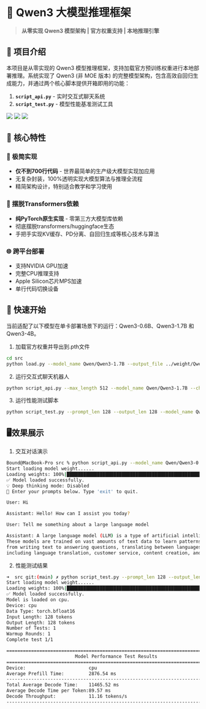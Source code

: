 # 🚀 Qwen3 大模型推理框架

> **从零实现 Qwen3 模型架构 | 官方权重支持 | 本地推理引擎**

## 📖 项目介绍

本项目是从零实现的 Qwen3 模型推理框架，支持加载官方预训练权重进行本地部署推理。系统实现了 Qwen3 (非 MOE 版本) 的完整模型架构，包含高效自回归生成能力，并通过两个核心脚本提供开箱即用的功能：

1. **`script_api.py`** - 实时交互式聊天系统
2. **`script_test.py`** - 模型性能基准测试工具

![](https://img.shields.io/badge/PyTorch-2.5+-orange)
![](https://img.shields.io/badge/Python-3.9+-blue)
![](https://img.shields.io/badge/License-Apache2.0-green)

## 🌟 核心特性
### 🧠 极简实现
- **仅不到700行代码** - 世界最简单的生产级大模型实现加应用
- 无复杂封装，100%透明实现大模型算法与推理全流程
- 精简架构设计，特别适合教学和学习使用

### 🚫 摆脱Transformers依赖
- **纯PyTorch原生实现** - 零第三方大模型库依赖
- 彻底摆脱transformers/huggingface生态
- 手把手实现KV缓存、PD分离、自回归生成等核心技术与算法

### 🌐 跨平台部署
- 支持NVIDIA GPU加速
- 完整CPU推理支持
- Apple Silicon芯片MPS加速
- 单行代码切换设备

## 🚀 快速开始

当前适配了以下模型在单卡部署场景下的运行：Qwen3-0.6B、Qwen3-1.7B 和 Qwen3-4B。

1. 加载官方权重并导出到.pth文件
```bash
cd src
python load.py --model_name Qwen/Qwen3-1.7B --output_file ../weight/Qwen3-1.7B_weights.pth
```

2. 运行交互式聊天机器人
```bash
python script_api.py --max_length 512 --model_name Qwen/Qwen3-1.7B --checkpoint ../weight/Qwen3-1.7B_weights.pth --device cuda
```

3. 运行性能测试脚本
```bash
python script_test.py --prompt_len 128 --output_len 128 --model_name Qwen/Qwen3-1.7B --checkpoint ../weight/Qwen3-1.7B_weights.pth --device cuda
```

## 🖥️效果展示
1. 交互对话演示
```bash
Bound@MacBook-Pro src % python script_api.py --model_name Qwen/Qwen3-0.6B --checkpoint ../weight/Qwen3-0.6B_weights.pth --max_length 512 --device "cpu"
Start loading model weight......
Loading weights: 100%|█████████████████████████████████████████████████████████████████████████████████████| 311/311 [00:00<00:00]
✅ Model loaded successfully.
💡 Deep thinking mode: Disabled
🔁 Enter your prompts below. Type 'exit' to quit.

User: Hi

Assistant: Hello! How can I assist you today?

User: Tell me something about a large language model

Assistant: A large language model (LLM) is a type of artificial intelligence model that can understand and generate human language.
These models are trained on vast amounts of text data to learn patterns and understand context. They can perform a wide range of tasks,
from writing text to answering questions, translating between languages,and even creating creative content. LLMs are used in various applications,
including language translation, customer service, content creation, and more.
```

2. 性能测试结果
```bash
➜  src git:(main) ✗ python script_test.py --prompt_len 128 --output_len 128 --model_name Qwen/Qwen3-1.7B --checkpoint ../weight/Qwen3-1.7B_weights.pth       
Start loading model weight......
Loading weights: 100%|█████████████████████████████████████████████████████████████████████████████████████████████████████████████████| 311/311 [00:00<00:00]
✅ Model loaded successfully.
Model is loaded on cpu.
Device: cpu
Data Type: torch.bfloat16
Input Length: 128 tokens
Output Length: 128 tokens
Number of Tests: 1
Warmup Rounds: 1
Complete test 1/1

================================================================================
                         Model Performance Test Results                         
================================================================================
Device:                       cpu
Average Prefill Time:         2876.54 ms
--------------------------------------------------------------------------------
Total Average Decode Time:    11465.52 ms
Average Decode Time per Token:89.57 ms
Decode Throughput:            11.16 tokens/s
--------------------------------------------------------------------------------
```
